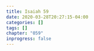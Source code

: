 ```yaml
---
title: Isaiah 59
date: 2020-03-28T20:27:15-04:00
categories: []
tags: []
chapter: "059"
inprogress: false
---
```


